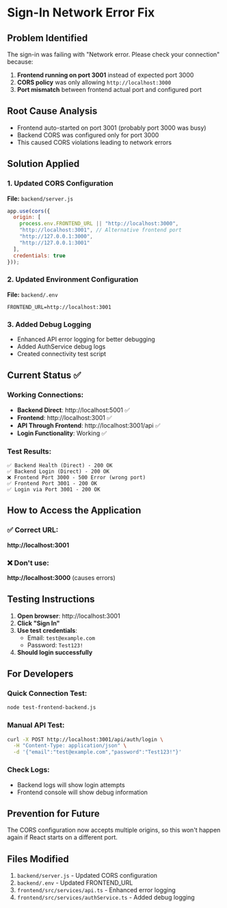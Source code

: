 # Sign-In Network Error Fix

## Problem Identified
The sign-in was failing with "Network error. Please check your connection" because:

1. **Frontend running on port 3001** instead of expected port 3000
2. **CORS policy** was only allowing `http://localhost:3000`
3. **Port mismatch** between frontend actual port and configured port

## Root Cause Analysis
- Frontend auto-started on port 3001 (probably port 3000 was busy)
- Backend CORS was configured only for port 3000
- This caused CORS violations leading to network errors

## Solution Applied

### 1. Updated CORS Configuration
**File:** `backend/server.js`
```javascript
app.use(cors({
  origin: [
    process.env.FRONTEND_URL || "http://localhost:3000",
    "http://localhost:3001", // Alternative frontend port
    "http://127.0.0.1:3000",
    "http://127.0.0.1:3001"
  ],
  credentials: true
}));
```

### 2. Updated Environment Configuration
**File:** `backend/.env`
```
FRONTEND_URL=http://localhost:3001
```

### 3. Added Debug Logging
- Enhanced API error logging for better debugging
- Added AuthService debug logs
- Created connectivity test script

## Current Status ✅

### Working Connections:
- **Backend Direct**: http://localhost:5001 ✅
- **Frontend**: http://localhost:3001 ✅  
- **API Through Frontend**: http://localhost:3001/api ✅
- **Login Functionality**: Working ✅

### Test Results:
```
✅ Backend Health (Direct) - 200 OK
✅ Backend Login (Direct) - 200 OK
❌ Frontend Port 3000 - 500 Error (wrong port)
✅ Frontend Port 3001 - 200 OK
✅ Login via Port 3001 - 200 OK
```

## How to Access the Application

### ✅ Correct URL:
**http://localhost:3001** 

### ❌ Don't use:
**http://localhost:3000** (causes errors)

## Testing Instructions

1. **Open browser**: http://localhost:3001
2. **Click "Sign In"**
3. **Use test credentials**:
   - Email: `test@example.com`
   - Password: `Test123!`
4. **Should login successfully**

## For Developers

### Quick Connection Test:
```bash
node test-frontend-backend.js
```

### Manual API Test:
```bash
curl -X POST http://localhost:3001/api/auth/login \
  -H "Content-Type: application/json" \
  -d '{"email":"test@example.com","password":"Test123!"}'
```

### Check Logs:
- Backend logs will show login attempts
- Frontend console will show debug information

## Prevention for Future

The CORS configuration now accepts multiple origins, so this won't happen again if React starts on a different port.

## Files Modified
1. `backend/server.js` - Updated CORS configuration
2. `backend/.env` - Updated FRONTEND_URL
3. `frontend/src/services/api.ts` - Enhanced error logging
4. `frontend/src/services/authService.ts` - Added debug logging